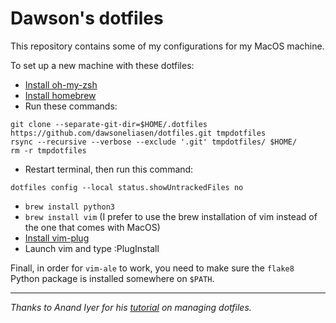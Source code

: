 # Dawson's dotfiles
This repository contains some of my configurations for my MacOS machine.

To set up a new machine with these dotfiles:

* [Install oh-my-zsh](https://ohmyz.sh/#install)
* [Install homebrew](https://brew.sh)
* Run these commands:
```
git clone --separate-git-dir=$HOME/.dotfiles https://github.com/dawsoneliasen/dotfiles.git tmpdotfiles
rsync --recursive --verbose --exclude '.git' tmpdotfiles/ $HOME/
rm -r tmpdotfiles
```
* Restart terminal, then run this command:
```
dotfiles config --local status.showUntrackedFiles no
```
* `brew install python3`
* `brew install vim` (I prefer to use the brew installation of vim instead of the one that comes with MacOS)
* [Install vim-plug](https://github.com/junegunn/vim-plug#installation)
* Launch vim and type :PlugInstall

Finall, in order for `vim-ale` to work, you need to make sure the `flake8` Python package is installed somewhere on `$PATH`.


---
*Thanks to Anand Iyer for his [tutorial](https://www.anand-iyer.com/blog/2018/a-simpler-way-to-manage-your-dotfiles.html) on managing dotfiles.*
